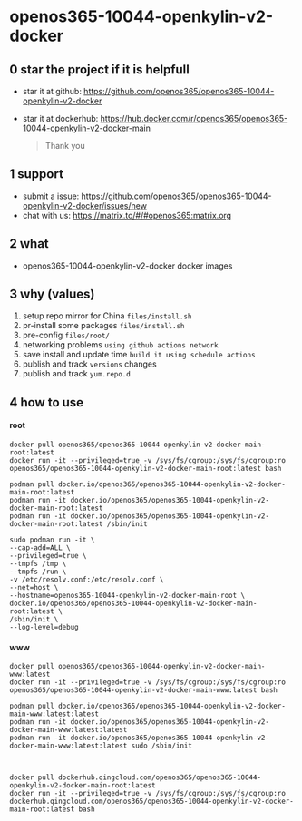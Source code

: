 # openos365-10044-openkylin-v2-docker

## 0 star the project if it is helpfull

* star it at github: https://github.com/openos365/openos365-10044-openkylin-v2-docker
* star it at dockerhub: https://hub.docker.com/r/openos365/openos365-10044-openkylin-v2-docker-main

  > Thank you

## 1 support

* submit a issue: https://github.com/openos365/openos365-10044-openkylin-v2-docker/issues/new
* chat with us: https://matrix.to/#/#openos365:matrix.org

## 2 what

* openos365-10044-openkylin-v2-docker docker images
  
## 3 why (values)

1. setup repo mirror for China `files/install.sh`
1. pr-install some packages `files/install.sh`
1. pre-config `files/root/`
1. networking problems `using github actions network`
1. save install and update time `build it using schedule actions`
1. publish and track `versions` changes
1. publish and track `yum.repo.d`

## 4 how to use

#### root
```
docker pull openos365/openos365-10044-openkylin-v2-docker-main-root:latest
docker run -it --privileged=true -v /sys/fs/cgroup:/sys/fs/cgroup:ro openos365/openos365-10044-openkylin-v2-docker-main-root:latest bash

podman pull docker.io/openos365/openos365-10044-openkylin-v2-docker-main-root:latest
podman run -it docker.io/openos365/openos365-10044-openkylin-v2-docker-main-root:latest
podman run -it docker.io/openos365/openos365-10044-openkylin-v2-docker-main-root:latest /sbin/init

sudo podman run -it \
--cap-add=ALL \
--privileged=true \
--tmpfs /tmp \
--tmpfs /run \
-v /etc/resolv.conf:/etc/resolv.conf \
--net=host \
--hostname=openos365-10044-openkylin-v2-docker-main-root \
docker.io/openos365/openos365-10044-openkylin-v2-docker-main-root:latest \
/sbin/init \
--log-level=debug

```
#### www

```
docker pull openos365/openos365-10044-openkylin-v2-docker-main-www:latest
docker run -it --privileged=true -v /sys/fs/cgroup:/sys/fs/cgroup:ro openos365/openos365-10044-openkylin-v2-docker-main-www:latest bash

podman pull docker.io/openos365/openos365-10044-openkylin-v2-docker-main-www:latest:latest
podman run -it docker.io/openos365/openos365-10044-openkylin-v2-docker-main-www:latest:latest
podman run -it docker.io/openos365/openos365-10044-openkylin-v2-docker-main-www:latest:latest sudo /sbin/init



docker pull dockerhub.qingcloud.com/openos365/openos365-10044-openkylin-v2-docker-main-root:latest
docker run -it --privileged=true -v /sys/fs/cgroup:/sys/fs/cgroup:ro dockerhub.qingcloud.com/openos365/openos365-10044-openkylin-v2-docker-main-root:latest bash


```
